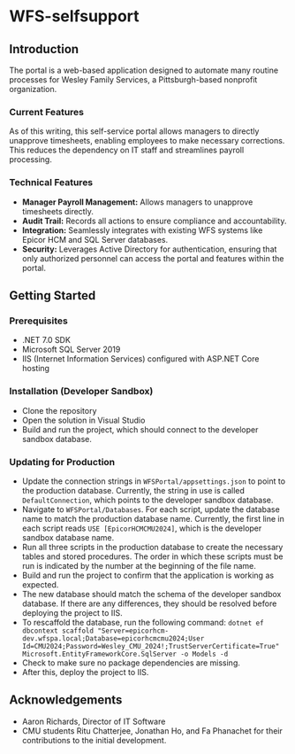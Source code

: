 # WFS-selfsupport

## Introduction

The portal is a web-based application designed to automate many routine processes for Wesley Family Services, a Pittsburgh-based nonprofit organization.

### Current Features

As of this writing, this self-service portal allows managers to directly unapprove timesheets, enabling employees to make necessary corrections. This reduces the dependency on IT staff and streamlines payroll processing.

### Technical Features

- **Manager Payroll Management:** Allows managers to unapprove timesheets directly.
- **Audit Trail:** Records all actions to ensure compliance and accountability.
- **Integration:** Seamlessly integrates with existing WFS systems like Epicor HCM and SQL Server databases.
- **Security:** Leverages Active Directory for authentication, ensuring that only authorized personnel can access the portal and features within the portal.

## Getting Started

### Prerequisites
- .NET 7.0 SDK
- Microsoft SQL Server 2019
- IIS (Internet Information Services) configured with ASP.NET Core hosting

### Installation (Developer Sandbox)
- Clone the repository
- Open the solution in Visual Studio
- Build and run the project, which should connect to the developer sandbox database.

### Updating for Production
- Update the connection strings in `WFSPortal/appsettings.json` to point to the production database. Currently, the string in use is called `DefaultConnection`, which points to the developer sandbox database.
- Navigate to `WFSPortal/Databases`. For each script, update the database name to match the production database name. Currently, the first line in each script reads `USE [EpicorHCMCMU2024]`, which is the developer sandbox database name.
- Run all three scripts in the production database to create the necessary tables and stored procedures. The order in which these scripts must be run is indicated by the number at the beginning of the file name.
- Build and run the project to confirm that the application is working as expected.
- The new database should match the schema of the developer sandbox database. If there are any differences, they should be resolved before deploying the project to IIS.
- To rescaffold the database, run the following command:
```dotnet ef dbcontext scaffold "Server=epicorhcm-dev.wfspa.local;Database=epicorhcmcmu2024;User Id=CMU2024;Password=Wesley_CMU_2024!;TrustServerCertificate=True" Microsoft.EntityFrameworkCore.SqlServer -o Models -d```
- Check to make sure no package dependencies are missing.
- After this, deploy the project to IIS.

## Acknowledgements

- Aaron Richards, Director of IT Software
- CMU students Ritu Chatterjee, Jonathan Ho, and Fa Phanachet for their contributions to the initial development.